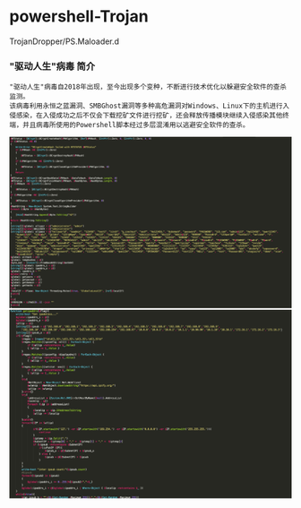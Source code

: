 # powershell-Trojan
TrojanDropper/PS.Maloader.d

### "驱动人生"病毒 简介

```
"驱动人生"病毒自2018年出现，至今出现多个变种，不断进行技术优化以躲避安全软件的查杀监测。
该病毒利用永恒之蓝漏洞、SMBGhost漏洞等多种高危漏洞对Windows、Linux下的主机进行入侵感染，在入侵成功之后不仅会下载挖矿文件进行挖矿，还会释放传播模块继续入侵感染其他终端，并且病毒所使用的Powershell脚本经过多层混淆用以逃避安全软件的查杀。
```

![](./DriveLife/images/BruteSMB.png)
![](./DriveLife/images/GetIpaddrs.png)
